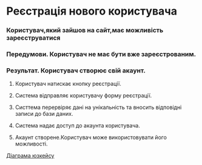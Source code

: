 # Реєстрація нового користувача

### Користувач,який зайшов на сайт,має можливість зареєструватися  

### Передумови. Користувач не має бути вже зареєстрованим.

### Результат. Користувач створює свій акаунт.

1. Користувач натискає кнопку реєстрації.

2. Система відправляє користувачу форму реєстрації.

3. Систтема перервіряє дані на унікальність та вносить відповідні записи до бази даних.

4. Система надає доступ до акаунта користувача.

5. Акаунт створене.Користувач може використовувати його можливості.

[Діаграма юзкейсу](https://github.com/KPI-IP94-Database/Team2/tree/master/Doc/UMLdiagrams/scenarios/guest/Diagrams/UC1-Registration.png)
